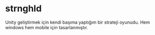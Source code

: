 # strnghld
Unity geliştirmek için kendi başıma yaptığım bir strateji oyunudu. 
Hem windows hem mobile için tasarlanmıştır. 
